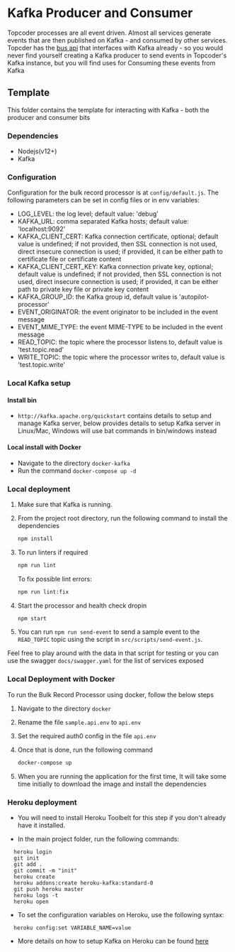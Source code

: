 # Kafka Producer and Consumer

Topcoder processes are all event driven. Almost all services generate events that are then published on Kafka - and consumed by other services. Topcder has the [bus api](https://github.com/topcoder-platform/tc-bus-api) that interfaces with Kafka already - so you would never find yourself creating a Kafka producer to send events in Topcoder's Kafka instance, but you will find uses for Consuming these events from Kafka

## Template

This folder contains the template for interacting with Kafka - both the producer and consumer bits

### Dependencies

- Nodejs(v12+)
- Kafka

### Configuration

Configuration for the bulk record processor is at `config/default.js`.
The following parameters can be set in config files or in env variables:

- LOG_LEVEL: the log level; default value: 'debug'
- KAFKA_URL: comma separated Kafka hosts; default value: 'localhost:9092'
- KAFKA_CLIENT_CERT: Kafka connection certificate, optional; default value is undefined;
    if not provided, then SSL connection is not used, direct insecure connection is used;
    if provided, it can be either path to certificate file or certificate content
- KAFKA_CLIENT_CERT_KEY: Kafka connection private key, optional; default value is undefined;
    if not provided, then SSL connection is not used, direct insecure connection is used;
    if provided, it can be either path to private key file or private key content
- KAFKA_GROUP_ID: the Kafka group id, default value is 'autopilot-processor'
- EVENT_ORIGINATOR: the event originator to be included in the event message
- EVENT_MIME_TYPE: the event MIME-TYPE to be included in the event message
- READ_TOPIC: the topic where the processor listens to, default value is 'test.topic.read'
- WRITE_TOPIC: the topic where the processor writes to, default value is 'test.topic.write'

### Local Kafka setup

#### Install bin

- `http://kafka.apache.org/quickstart` contains details to setup and manage Kafka server,
  below provides details to setup Kafka server in Linux/Mac, Windows will use bat commands in bin/windows instead

#### Local install with Docker

- Navigate to the directory `docker-kafka`
- Run the command `docker-compose up -d`

### Local deployment

1. Make sure that Kafka is running.

2. From the project root directory, run the following command to install the dependencies

    ```bash
    npm install
    ```

3. To run linters if required

    ```bash
    npm run lint
    ```

    To fix possible lint errors:

    ```bash
    npm run lint:fix
    ```

5. Start the processor and health check dropin

    ```bash
    npm start
    ```

6. You can run `npm run send-event` to send a sample event to the `READ_TOPIC` topic using the script in `src/scripts/send-event.js`.


Feel free to play around with the data in that script for testing or you can use the swagger `docs/swagger.yaml` for the list of services exposed

### Local Deployment with Docker

To run the Bulk Record Processor using docker, follow the below steps

1. Navigate to the directory `docker`

2. Rename the file `sample.api.env` to `api.env`

3. Set the required auth0 config in the file `api.env`

4. Once that is done, run the following command

    ```bash
    docker-compose up
    ```

5. When you are running the application for the first time, It will take some time initially to download the image and install the dependencies

### Heroku deployment

- You will need to install Heroku Toolbelt for this step if you don't already have it installed.

- In the main project folder, run the following commands:

```
  heroku login
  git init
  git add .
  git commit -m "init"
  heroku create
  heroku addons:create heroku-kafka:standard-0
  git push heroku master
  heroku logs -t
  heroku open
```

- To set the configuration variables on Heroku, use the following syntax: 

```
  heroku config:set VARIABLE_NAME=value
```

- More details on how to setup Kafka on Heroku can be found [here](https://devcenter.heroku.com/articles/kafka-on-heroku)
